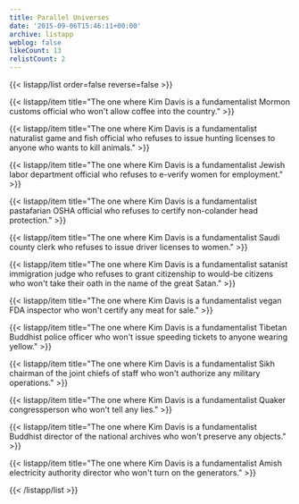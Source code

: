 ```yaml
---
title: Parallel Universes
date: '2015-09-06T15:46:11+00:00'
archive: listapp
weblog: false
likeCount: 13
relistCount: 2
---
```



{{< listapp/list order=false reverse=false >}}

   {{< listapp/item title="The one where Kim Davis is a fundamentalist Mormon customs official who won't allow coffee into the country." >}}

   {{< listapp/item title="The one where Kim Davis is a fundamentalist naturalist game and fish official who refuses to issue hunting licenses to anyone who wants to kill animals." >}}

   {{< listapp/item title="The one where Kim Davis is a fundamentalist Jewish labor department official who refuses to e-verify women for employment." >}}

   {{< listapp/item title="The one where Kim Davis is a fundamentalist pastafarian OSHA official who refuses to certify non-colander head protection." >}}

   {{< listapp/item title="The one where Kim Davis is a fundamentalist Saudi county clerk who refuses to issue driver licenses to women." >}}

   {{< listapp/item title="The one where Kim Davis is a fundamentalist satanist immigration judge who refuses to grant citizenship to would-be citizens who won't take their oath in the name of the great Satan." >}}

   {{< listapp/item title="The one where Kim Davis is a fundamentalist vegan FDA inspector who won't certify any meat for sale." >}}

   {{< listapp/item title="The one where Kim Davis is a fundamentalist Tibetan Buddhist police officer who won't issue speeding tickets to anyone wearing yellow." >}}

   {{< listapp/item title="The one where Kim Davis is a fundamentalist Sikh chairman of the joint chiefs of staff who won't authorize any military operations." >}}

   {{< listapp/item title="The one where Kim Davis is a fundamentalist Quaker congressperson who won't tell any lies." >}}

   {{< listapp/item title="The one where Kim Davis is a fundamentalist Buddhist director of the national archives who won't preserve any objects." >}}

   {{< listapp/item title="The one where Kim Davis is a fundamentalist Amish electricity authority director who won't turn on the generators." >}}

{{< /listapp/list >}}
